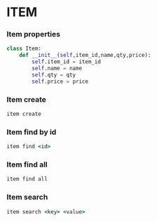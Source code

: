 # ITEM
### Item properties 
```python
class Item:
    def __init__(self,item_id,name,qty,price):
        self.item_id = item_id
        self.name = name
        self.qty = qty
        self.price = price
```
### Item create 
```cmd
item create 
```
### Item find by id
```cmd
item find <id>
```
### Item find all
```cmd
item find all
```
### Item search 
```cmd
item search <key> <value>
```
